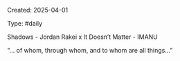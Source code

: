 Created: 2025-04-01

Type: #daily

Shadows - Jordan Rakei x It Doesn’t Matter - IMANU

“… of whom, through whom, and to whom are all things…”